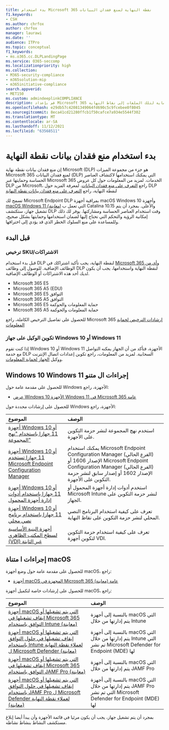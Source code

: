 ```yaml
---
title: بدء استخدام Microsoft 365 نقطة النهاية لمنع فقدان البيانات
f1.keywords:
- CSH
ms.author: chrfox
author: chrfox
manager: laurawi
ms.date: ''
audience: ITPro
ms.topic: conceptual
f1_keywords:
- ms.o365.cc.DLPLandingPage
ms.service: O365-seccomp
ms.localizationpriority: high
ms.collection:
- M365-security-compliance
- m365solution-mip
- m365initiative-compliance
search.appverid:
- MET150
ms.custom: admindeeplinkCOMPLIANCE
description: قم بإعداد Microsoft 365 فقدان بيانات نقطة النهاية لمراقبة أنشطة الملفات وتنفيذ إجراءات حماية لتلك الملفات إلى نقاط النهاية.
ms.openlocfilehash: e29db57c42081349064fd690c5c9fcebee0f8045
ms.sourcegitcommit: 8eca41cd21280ffcb1f50cafce7a934e5544f302
ms.translationtype: MT
ms.contentlocale: ar-SA
ms.lasthandoff: 11/12/2021
ms.locfileid: "63568511"
---
```

# <a name="get-started-with-endpoint-data-loss-prevention"></a>بدء استخدام منع فقدان بيانات نقطة النهاية

إن منع فقدان بيانات نقطة نهاية Microsoft (DLP) هو جزء من مجموعة الميزات Microsoft 365 لمنع فقدان البيانات (DLP) التي يمكنك استخدامها لاكتشاف العناصر الحساسة وحمايتها عبر Microsoft 365 الخدمات. لمزيد من المعلومات حول كل عروض DLP من Microsoft، راجع [التعرف على منع فقدان البيانات](dlp-learn-about-dlp.md). لمعرفة المزيد حول DLP لنقطة النهاية، راجع [التعرف على منع فقدان بيانات نقطة النهاية](endpoint-dlp-learn-about.md)

تسمح لك Microsoft Endpoint DLP بمراقبة [](device-onboarding-overview.md) أجهزة macOS Windows 10 وأجهزة [macOS Windows 11 *(معاينة)*](device-onboarding-macos-overview.md) التي تعمل ب Catalina 10.15 والأعلى. بمجرد أن يتم تشغيل جهاز، ستكتشف DLP وقت استخدام العناصر الحساسة ومشاركتها. يوفر لك ذلك إمكانية الرؤية والتحكم التي تحتاج إليها لضمان استخدامها وحمايتها بشكل صحيح، وللمساعدة على منع السلوك الخطر الذي قد يؤدي إلى اختراقها.

## <a name="before-you-begin"></a>قبل البدء

### <a name="skusubscriptions-licensing"></a>ترخيص SKU/الاشتراكات

قبل بدء استخدام DLP لنقطة النهاية، يجب تأكيد اشتراكك في [Microsoft 365 وأي من](https://www.microsoft.com/microsoft-365/compare-microsoft-365-enterprise-plans?rtc=1) الوظائف الإضافية. للوصول إلى وظائف DLP لنقطة النهاية واستخدامها، يجب أن يكون لديك أحد هذه الاشتراكات أو الوظائف الإضافية.

- Microsoft 365 E5
- Microsoft 365 A5 (EDU)
- Microsoft 365 E5 التوافق
- Microsoft 365 A5 التوافق
- Microsoft 365 E5 حماية المعلومات والحوكمة
- Microsoft 365 A5 حماية المعلومات والحوكمة

للحصول على تفاصيل الترخيص الكاملة، راجع Microsoft 365 [إرشادات الترخيص لحماية المعلومات](/office365/servicedescriptions/microsoft-365-service-descriptions/microsoft-365-tenantlevel-services-licensing-guidance/microsoft-365-security-compliance-licensing-guidance#information-protection-data-loss-prevention-for-exchange-online-sharepoint-online-and-onedrive-for-business)

### <a name="configure-proxy-on-the-windows-10-or-windows-11-device"></a>تكوين الوكيل على جهاز Windows 10 أو Windows 11

إذا كنت تقوم Windows 10 أو Windows 11 الأجهزة، فتأكد من أن الجهاز يمكنه التواصل مع خدمة DLP السحابية. لمزيد من المعلومات، راجع تكوين إعدادات اتصال الإنترنت ووكيل [الجهاز لحماية المعلومات](device-onboarding-configure-proxy.md#configure-device-proxy-and-internet-connection-settings-for-information-protection).

## <a name="windows-10-and-windows-11-onboarding-procedures"></a>Windows 10 Windows 11 إجراءات ال متنو

للحصول على مقدمة عامة حول Windows الأجهزة، راجع:

- [عرض Windows 10 الأجهزة Windows 11 في Microsoft 365 عامة](device-onboarding-overview.md#onboard-windows-10-and-windows-11-devices-into-microsoft-365-overview)

للحصول على إرشادات محددة حول Windows الأجهزة، راجع:

الموضوع | الوصف
:---|:---
[أجهزة Windows 10 أو 11 جهازا باستخدام "نهج المجموعة"](device-onboarding-gp.md) | استخدم نهج المجموعة لنشر حزمة التكوين على الأجهزة.
[أجهزة Windows 10 أو 11 جهازا تستخدم Microsoft Endpoint Configuration Manager](device-onboarding-sccm.md) | يمكنك استخدام Microsoft Endpoint Configuration Manager (الفرع الحالي) الإصدار 1606 أو Microsoft Endpoint Configuration Manager (الفرع الحالي) الإصدار 1602 أو إصدار سابق لنشر حزمة التكوين على الأجهزة.
[أجهزة Windows 10 أو 11 جهازا باستخدام أدوات إدارة أجهزة المحمول](device-onboarding-mdm.md) | استخدم أدوات إدارة أجهزة المحمول أو Microsoft Intune لنشر حزمة التكوين على الجهاز.
[أجهزة Windows 10 أو 11 جهازا باستخدام برنامج نصي محلي](device-onboarding-script.md) | تعرف على كيفية استخدام البرنامج النصي المحلي لنشر حزمة التكوين على نقاط النهاية.
[أجهزة البنية الأساسية لسطح المكتب الظاهري (VDI) غير الثابتة](device-onboarding-vdi.md) | تعرف على كيفية استخدام حزمة التكوين لتكوين أجهزة VDI.

## <a name="macos-onboarding-procedures"></a>إجراءات ا متناة macOS

للحصول على مقدمة عامة حول وضع أجهزة macOS، راجع:
 
- [أجهزة macOS المجهزة في Microsoft 365 عامة (معاينة)](device-onboarding-macos-overview.md#onboard-macos-devices-into-microsoft-365-overview-preview)

للحصول على إرشادات خاصة لتكميل أجهزة macOS، راجع:

الموضوع | الوصف
:---|:---
|[أجهزة macOS التي يتم تشغيلها أو إيقاف تشغيلها في Microsoft 365 التوافق باستخدام Intune (معاينة)](device-onboarding-offboarding-macos-intune.md#onboard-and-offboard-macos-devices-into-microsoft-365-compliance-solutions-using-intune-preview)|بالنسبة إلى أجهزة macOS التي يتم إدارتها من خلال Intune
|[أجهزة macOS التي يتم تشغيلها أو إيقاف تشغيلها في حلول التوافق باستخدام Intune لعملاء نقطة النهاية ل Microsoft Defender (معاينة)](device-onboarding-offboarding-macos-intune-mde.md#onboard-and-offboard-macos-devices-into-compliance-solutions-using-intune-for-microsoft-defender-for-endpoint-customers-preview) |بالنسبة إلى أجهزة macOS التي يتم إدارتها من خلال Intune التي تم نشر Microsoft Defender for Endpoint (MDE) لها
|[أجهزة macOS التي يتم تشغيلها أو إيقاف تشغيلها في Microsoft 365 التوافق باستخدام JAMF Pro (معاينة)](device-onboarding-offboarding-macos-jamfpro.md#onboard-and-offboard-macos-devices-into-microsoft-365-compliance-solutions-using-jamf-pro-preview) | بالنسبة إلى أجهزة macOS التي يتم إدارتها من خلال JAMF Pro
|[أجهزة macOS التي يتم تشغيلها أو إيقاف تشغيلها في حلول التوافق باستخدام JAMF Pro ل Microsoft Defender لعملاء نقطة النهاية (معاينة)](device-onboarding-offboarding-macos-jamfpro-mde.md#onboard-and-offboard-macos-devices-into-compliance-solutions-using-jamf-pro-for-microsoft-defender-for-endpoint-customers-preview)|بالنسبة إلى أجهزة macOS التي يتم إدارتها من خلال JAMF Pro التي تم نشر Microsoft Defender for Endpoint (MDE) لها

بمجرد أن يتم تشغيل جهاز، يجب أن يكون مرئيا في قائمة الأجهزة وأن يبدأ أيضا إبلاغ مستكشف النشاط بنشاط نشاطه.

<!--### Permissions

To enable device management, the account you use must be a member of any one of these roles:

- Global admin
- Security admin
- Compliance admin

If you want to use a custom account to view the device management settings, it must be in one of these roles:

- Global admin
- Compliance admin
- Compliance data admin
- Global reader

If you want to use a custom account to access the onboarding/offboarding page, it must be in one of these roles:

- Global admin
- Compliance admin

If you want to use a custom account to turn on/off device monitoring, it must be in one of these roles:

- Global admin
- Compliance admin

Data from Endpoint DLP can be viewed in [Activity explorer](data-classification-activity-explorer.md). There are four roles that grant permission to activity explorer, the account you use for accessing the data must be a member of any one of them.

- Global admin
- Compliance admin
- Security admin
- Compliance data admin -->

<!-- ### Prepare your Windows 10/11 endpoints

Make sure that the Windows devices that you plan on deploying Endpoint DLP to meet these requirements.

1. Must be running Windows 10 x64 build 1809, Windows 11, or later.

1. Antimalware Client Version is 4.18.2009.7 or newer. Check your current version by opening Windows Security app, select the Settings icon, and then select About. The version number is listed under Antimalware Client Version. Update to the latest Antimalware Client Version by installing Windows Update KB4052623.

   > [!NOTE]
   > None of Windows Security components need to be active, you can run Endpoint DLP independent of Windows Security status, but the [Real-time protection and Behavior monitor](/windows/security/threat-protection/microsoft-defender-antivirus/configure-real-time-protection-microsoft-defender-antivirus)) must be enabled.

1. The following Updates are installed on Windows 10 devices

   > [!NOTE]
   > These updates are not a pre-requisite to onboard a device to Endpoint DLP, but contain fixes for important issues thus must be installed before using the product.

   - For Windows 10 1809 - KB4559003, KB4577069, KB4580390
   - For Windows 10 1903 or 1909 - KB4559004, KB4577062, KB4580386
   - For Windows 10 2004 - KB4568831, KB4577063
   - For devices running Office 2016 (and not any other Office version) - KB4577063

1. All devices must be one of these:

   - [Azure Active Directory (Azure AD) joined](/azure/active-directory/devices/concept-azure-ad-join)
   - [Hybrid Azure AD joined](/azure/active-directory/devices/concept-azure-ad-join-hybrid)
   - [AAD registered](/azure/active-directory/user-help/user-help-register-device-on-network)

1. Install Microsoft Chromium Edge browser on the endpoint device to enforce policy actions for the upload to cloud activity. See, [Download the new Microsoft Edge based on Chromium](https://support.microsoft.com/help/4501095/download-the-new-microsoft-edge-based-on-chromium). If your devices use the Chrome browser, you can install the [Microsoft Compliance Extension](dlp-chrome-learn-about.md#learn-about-the-microsoft-compliance-extension) to enforce policy actions for the upload to cloud activity.

1. If you are on Monthly Enterprise Channel of Microsoft 365 Apps versions 2004-2008, there is a known issue with Endpoint DLP classifying Office content and you need to update to version 2009 or later. See [Update history for Microsoft 365 Apps (listed by date)](/officeupdates/update-history-microsoft365-apps-by-date) for current versions. To learn more about this issue, see the Office Suite section of [Release notes for Current Channel releases in 2020](/officeupdates/current-channel#version-2010-october-27).

1. If you have endpoints that use a device proxy to connect to the internet, follow the procedures in [Configure device proxy and internet connection settings for Information Protection](device-onboarding-configure-proxy.md#configure-device-proxy-and-internet-connection-settings-for-information-protection).

## Prepare your macOS devices (preview)

See, [Onboard macOS devices into Microsoft 365 overview (preview)](device-onboarding-macos-overview.md#onboard-macos-devices-into-microsoft-365-overview-preview)-->

<!--## Onboarding Windows 10 and Windows 11 devices into device management

You must enable device monitoring and onboard your endpoints before you can monitor and protect sensitive items on a device. Both of these actions are done in the Microsoft 365 Compliance portal.

When you want to onboard devices that haven't been onboarded yet, you'll download the appropriate script and deploy it to those devices. Follow the [Onboarding devices procedure](endpoint-dlp-getting-started.md#onboarding-devices).

If you already have devices onboarded into [Microsoft Defender for Endpoint](/windows/security/threat-protection/), they will already appear in the managed devices list. Follow the [With devices onboarded into Microsoft Defender for Endpoint procedure](?source=docs&view=o365-worldwide#with-devices-onboarded-into-microsoft-defender-for-endpoint).

### Onboarding devices

In this deployment scenario, you'll onboard devices that have not been onboarded yet, and you just want to monitor and protect sensitive items from unintentional sharing on Windows 10 or Windows 11 devices.

1. Open the <a href="https://go.microsoft.com/fwlink/p/?linkid=2077149" target="_blank">Microsoft 365 compliance center</a>.

2. Choose **Settings** > **Device onboarding**.

   > [!NOTE]
   > While it usually takes about 60 seconds for device onboarding to be enabled, please allow up to 30 minutes before engaging with Microsoft support.

3. Choose **Devices** to open the **Devices** list. The list will be empty until you onboard devices.

4. Choose **Onboarding** to begin the onboarding process.

5. Choose the way you want to deploy to these additional devices from the **Deployment method** list and then **download package**.

   > [!div class="mx-imgBorder"]
   > ![deployment method.](../media/endpoint-dlp-getting-started-3-deployment-method.png)

6. Follow the appropriate procedures in [Onboarding tools and methods for Windows machines](/windows/security/threat-protection/microsoft-defender-atp/configure-endpoints). This link takes you to a landing page where you can access Microsoft Defender for Endpoint procedures that match the deployment package you selected in step 5:

    - Onboard Windows machines using Group Policy
    - Onboard Windows machines using Microsoft Endpoint Configuration Manager
    - Onboard Windows machines using Mobile Device Management tools
    - Onboard Windows machines using a local script
    - Onboard non-persistent virtual desktop infrastructure (VDI) machines in single-session scenarios

Once done and endpoint is onboarded, it should be visible in the devices list and also start reporting audit activity logs to Activity explorer.

> [!NOTE]
> This experience is under license enforcement. Without the required license, data will not be visible or accessible.

### With devices onboarded into Microsoft Defender for Endpoint

In this scenario, Microsoft Defender for Endpoint is already deployed and there are endpoints reporting in. All these endpoints will appear in the managed devices list. You can continue to onboard new devices into Endpoint DLP to expand coverage by using the [Onboarding devices procedure](endpoint-dlp-getting-started.md#onboarding-devices).

1. Open the <a href="https://go.microsoft.com/fwlink/p/?linkid=2077149" target="_blank">Microsoft 365 compliance center</a>.

2. Open the Compliance Center settings page and choose **Enable device monitoring**.

3. Choose **Device management** to open the **Devices** list. You should see the list of devices that are already reporting in to Microsoft Defender for Endpoint.

   > [!div class="mx-imgBorder"]
   > ![device management.](../media/endpoint-dlp-getting-started-2-device-management.png)

4. Choose **Onboarding** if you need to onboard additional devices.

5. Choose the way you want to deploy to these additional devices from the **Deployment method** list and then **Download package**.

6. Follow the appropriate procedures in [Onboarding tools and methods for Windows machines](/windows/security/threat-protection/microsoft-defender-atp/configure-endpoints). This link takes you to a landing page where you can access Microsoft Defender for Endpoint procedures that match the deployment package you selected in step 5:
    - Onboard Windows machines using Group Policy
    - Onboard Windows machines using Microsoft Endpoint Configuration Manager
    - Onboard Windows machines using Mobile Device Management tools
    - Onboard Windows machines using a local script
    - Onboard non-persistent virtual desktop infrastructure (VDI) machines.

Once done and endpoint is onboarded, it should be visible under the **Devices** table and also start reporting audit logs to the **Activity Explorer**.

> [!NOTE]
>This experience is under license enforcement. Without the required license, data will not be visible or accessible.


### Viewing Endpoint DLP alerts in DLP Alerts Management dashboard

1. Open the Data loss prevention page in the <a href="https://go.microsoft.com/fwlink/p/?linkid=2077149" target="_blank">Microsoft 365 compliance center</a> and choose Alerts.

2. Refer to the procedures in [How to configure and view alerts for your DLP policies](dlp-configure-view-alerts-policies.md) to view alerts for your Endpoint DLP policies.

### Viewing Endpoint DLP data in activity explorer

1. Open the [Data classification page](https://compliance.microsoft.com/dataclassification?viewid=overview) for your domain in the Microsoft 365 Compliance center and choose Activity explorer.

2. Refer to the procedures in [Get started with Activity explorer](data-classification-activity-explorer.md) to access and filter all the data for your Endpoint devices.

   > [!div class="mx-imgBorder"]
   > ![activity explorer filter for endpoint devices.](../media/endpoint-dlp-4-getting-started-activity-explorer.png)

## Next steps

Now that you have onboarded devices and can view the activity data in Activity explorer, you are ready to move on to your next step where you create DLP policies that protect your sensitive items.

- [Using Endpoint data loss prevention](endpoint-dlp-using.md)

## See also

- [Learn about Endpoint data loss prevention](endpoint-dlp-learn-about.md)
- [Using Endpoint data loss prevention](endpoint-dlp-using.md)
- [Learn about data loss prevention](dlp-learn-about-dlp.md)
- [Create, test, and tune a DLP policy](create-test-tune-dlp-policy.md)
- [Get started with Activity explorer](data-classification-activity-explorer.md)
- [Microsoft Defender for Endpoint](/windows/security/threat-protection/)
- [Onboarding tools and methods for Windows machines](/windows/security/threat-protection/microsoft-defender-atp/configure-endpoints)
- [Microsoft 365 subscription](https://www.microsoft.com/microsoft-365/compare-microsoft-365-enterprise-plans?rtc=1)
- [Azure AD joined devices](/azure/active-directory/devices/concept-azure-ad-join)
- [Download the new Microsoft Edge based on Chromium](https://support.microsoft.com/help/4501095/download-the-new-microsoft-edge-based-on-chromium)
-->
